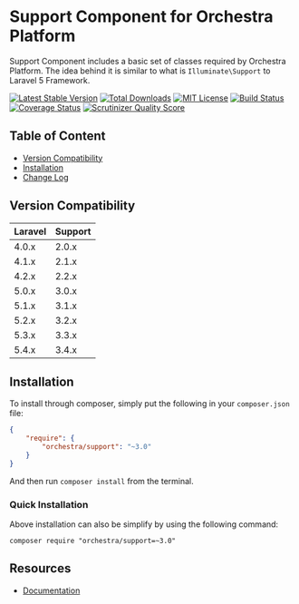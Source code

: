 Support Component for Orchestra Platform
==============

Support Component includes a basic set of classes required by Orchestra Platform. The idea behind it is similar to what is `Illuminate\Support` to Laravel 5 Framework.

[![Latest Stable Version](https://img.shields.io/github/release/orchestral/support.svg?style=flat-square)](https://packagist.org/packages/orchestra/support)
[![Total Downloads](https://img.shields.io/packagist/dt/orchestra/support.svg?style=flat-square)](https://packagist.org/packages/orchestra/support)
[![MIT License](https://img.shields.io/packagist/l/orchestra/support.svg?style=flat-square)](https://packagist.org/packages/orchestra/support)
[![Build Status](https://img.shields.io/travis/orchestral/support/master.svg?style=flat-square)](https://travis-ci.org/orchestral/support)
[![Coverage Status](https://img.shields.io/coveralls/orchestral/support/master.svg?style=flat-square)](https://coveralls.io/r/orchestral/support?branch=master)
[![Scrutinizer Quality Score](https://img.shields.io/scrutinizer/g/orchestral/support/master.svg?style=flat-square)](https://scrutinizer-ci.com/g/orchestral/support/)

## Table of Content

* [Version Compatibility](#version-compatibility)
* [Installation](#installation)
* [Change Log](http://orchestraplatform.com/docs/latest/components/support/changes#v3-4)

## Version Compatibility

Laravel    | Support
:----------|:----------
 4.0.x     | 2.0.x
 4.1.x     | 2.1.x
 4.2.x     | 2.2.x
 5.0.x     | 3.0.x
 5.1.x     | 3.1.x
 5.2.x     | 3.2.x
 5.3.x     | 3.3.x
 5.4.x     | 3.4.x

## Installation

To install through composer, simply put the following in your `composer.json` file:

```json
{
    "require": {
        "orchestra/support": "~3.0"
    }
}
```

And then run `composer install` from the terminal.

### Quick Installation

Above installation can also be simplify by using the following command:

    composer require "orchestra/support=~3.0"

## Resources

* [Documentation](http://orchestraplatform.com/docs/latest/components/support)
